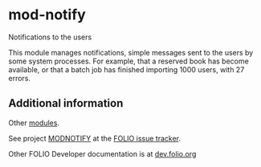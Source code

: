 # mod-notify
Notifications to the users

This module manages notifications, simple messages sent to the users by some
system processes. For example, that a reserved book has become available, or
that a batch job has finished importing 1000 users, with 27 errors.

## Additional information

Other [modules](http://dev.folio.org/source-code/#server-side).

See project [MODNOTIFY](https://issues.folio.org/browse/MODNOTIFY)
at the [FOLIO issue tracker](http://dev.folio.org/community/guide-issues).

Other FOLIO Developer documentation is at [dev.folio.org](http://dev.folio.org/)

